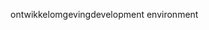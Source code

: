 <span data-ttu-id="c413d-101">ontwikkelomgeving</span><span class="sxs-lookup"><span data-stu-id="c413d-101">development environment</span></span>